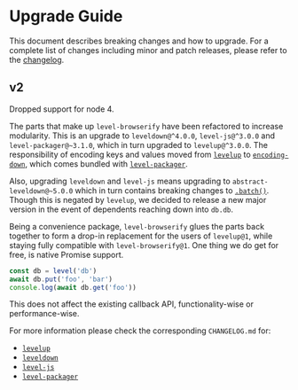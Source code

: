 # Upgrade Guide

This document describes breaking changes and how to upgrade. For a complete list of changes including minor and patch releases, please refer to the [changelog](CHANGELOG.md).

## v2

Dropped support for node 4.

The parts that make up `level-browserify` have been refactored to increase modularity. This is an upgrade to `leveldown@^4.0.0`, `level-js@^3.0.0` and `level-packager@~3.1.0`, which in turn upgraded to `levelup@^3.0.0`. The responsibility of encoding keys and values moved from [`levelup`](https://github.com/Level/levelup) to [`encoding-down`](https://github.com/Level/encoding-down), which comes bundled with [`level-packager`](https://github.com/Level/packager).

Also, upgrading `leveldown` and `level-js` means upgrading to `abstract-leveldown@~5.0.0` which in turn contains breaking changes to [`.batch()`](https://github.com/Level/abstract-leveldown/commit/a2621ad70571f6ade9d2be42632ece042e068805). Though this is negated by `levelup`, we decided to release a new major version in the event of dependents reaching down into `db.db`.

Being a convenience package, `level-browserify` glues the parts back together to form a drop-in replacement for the users of `levelup@1`, while staying fully compatible with `level-browserify@1`. One thing we do get for free, is native Promise support.

```js
const db = level('db')
await db.put('foo', 'bar')
console.log(await db.get('foo'))
```

This does not affect the existing callback API, functionality-wise or performance-wise.

For more information please check the corresponding `CHANGELOG.md` for:

* [`levelup`](https://github.com/Level/levelup/blob/master/CHANGELOG.md)
* [`leveldown`](https://github.com/Level/leveldown/blob/master/CHANGELOG.md)
* [`level-js`](https://github.com/Level/level-js/blob/master/CHANGELOG.md)
* [`level-packager`](https://github.com/Level/packager/blob/master/CHANGELOG.md)
